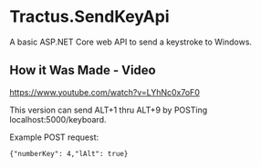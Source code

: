 # Tractus.SendKeyApi
A basic ASP.NET Core web API to send a keystroke to Windows.

## How it Was Made - Video
https://www.youtube.com/watch?v=LYhNc0x7oF0

This version can send ALT+1 thru ALT+9 by POSTing localhost:5000/keyboard.

Example POST request:
```
{"numberKey": 4,"lAlt": true}
```
